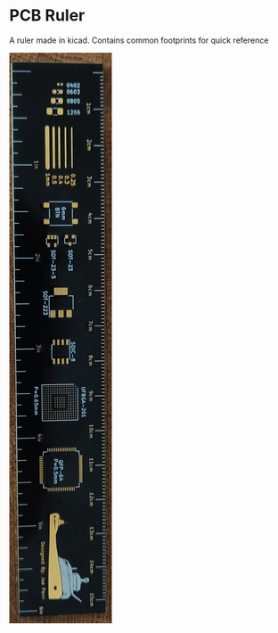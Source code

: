 # PCB Ruler

A ruler made in kicad.
Contains common footprints for quick reference

![image of board](https://github.com/joeperri95/Ruler/blob/master/pic.jpg)